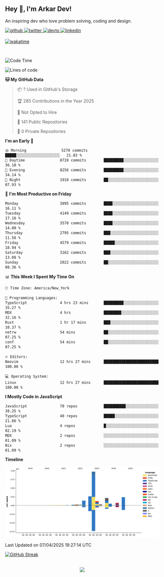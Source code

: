 ## Hey 👋, I'm Arkar Dev!  

An inspiring dev who love problem solving, coding and design.

<a href="https://github.com/Riley1101" target="_blank">
<img src=https://img.shields.io/badge/github-%2324292e.svg?&style=for-the-badge&logo=github&logoColor=white alt=github style="margin-bottom: 5px;" />
</a>
<a href="https://twitter.com/arkardev" target="_blank">
<img src=https://img.shields.io/badge/twitter-%2300acee.svg?&style=for-the-badge&logo=twitter&logoColor=white alt=twitter style="margin-bottom: 5px;" />
</a>
<a href="https://dev.to/riley1101" target="_blank">
<img src=https://img.shields.io/badge/dev.to-%2308090A.svg?&style=for-the-badge&logo=dev.to&logoColor=white alt=devto style="margin-bottom: 5px;" />
</a>
<a href="https://linkedin.com/in/arkar-kaung-myat" target="_blank">
<img src=https://img.shields.io/badge/linkedin-%231E77B5.svg?&style=for-the-badge&logo=linkedin&logoColor=white alt=linkedin style="margin-bottom: 5px;" />
</a>
  
[![wakatime](https://wakatime.com/badge/user/cf23b6e3-75f8-4c04-b0e3-273191c8d2ec.svg)](https://wakatime.com/@cf23b6e3-75f8-4c04-b0e3-273191c8d2ec)

<br/>

<!--START_SECTION:waka-->
![Code Time](http://img.shields.io/badge/Code%20Time-1%2C361%20hrs%2033%20mins-blue)

![Lines of code](https://img.shields.io/badge/From%20Hello%20World%20I%27ve%20Written-22.1%20million%20lines%20of%20code-blue)

**🐱 My GitHub Data** 

> 📦 ? Used in GitHub's Storage 
 > 
> 🏆 285 Contributions in the Year 2025
 > 
> 🚫 Not Opted to Hire
 > 
> 📜 141 Public Repositories 
 > 
> 🔑 0 Private Repositories 
 > 
**I'm an Early 🐤** 

```text
🌞 Morning                5278 commits        █████░░░░░░░░░░░░░░░░░░░░   21.83 % 
🌆 Daytime                8728 commits        █████████░░░░░░░░░░░░░░░░   36.10 % 
🌃 Evening                8256 commits        █████████░░░░░░░░░░░░░░░░   34.14 % 
🌙 Night                  1918 commits        ██░░░░░░░░░░░░░░░░░░░░░░░   07.93 % 
```
📅 **I'm Most Productive on Friday** 

```text
Monday                   3895 commits        ████░░░░░░░░░░░░░░░░░░░░░   16.11 % 
Tuesday                  4149 commits        ████░░░░░░░░░░░░░░░░░░░░░   17.16 % 
Wednesday                3578 commits        ████░░░░░░░░░░░░░░░░░░░░░   14.80 % 
Thursday                 2795 commits        ███░░░░░░░░░░░░░░░░░░░░░░   11.56 % 
Friday                   4579 commits        █████░░░░░░░░░░░░░░░░░░░░   18.94 % 
Saturday                 3162 commits        ███░░░░░░░░░░░░░░░░░░░░░░   13.08 % 
Sunday                   2022 commits        ██░░░░░░░░░░░░░░░░░░░░░░░   08.36 % 
```


📊 **This Week I Spent My Time On** 

```text
🕑︎ Time Zone: America/New_York

💬 Programming Languages: 
TypeScript               4 hrs 23 mins       █████████░░░░░░░░░░░░░░░░   35.27 % 
MDX                      4 hrs               ████████░░░░░░░░░░░░░░░░░   32.16 % 
Rust                     1 hr 17 mins        ███░░░░░░░░░░░░░░░░░░░░░░   10.37 % 
netrw                    54 mins             ██░░░░░░░░░░░░░░░░░░░░░░░   07.25 % 
conf                     54 mins             ██░░░░░░░░░░░░░░░░░░░░░░░   07.25 % 

🔥 Editors: 
Neovim                   12 hrs 27 mins      █████████████████████████   100.00 % 

💻 Operating System: 
Linux                    12 hrs 27 mins      █████████████████████████   100.00 % 
```

**I Mostly Code in JavaScript** 

```text
JavaScript               70 repos            ██████████░░░░░░░░░░░░░░░   38.25 % 
TypeScript               40 repos            █████░░░░░░░░░░░░░░░░░░░░   21.86 % 
Lua                      4 repos             █░░░░░░░░░░░░░░░░░░░░░░░░   02.19 % 
MDX                      2 repos             ░░░░░░░░░░░░░░░░░░░░░░░░░   01.09 % 
Nix                      2 repos             ░░░░░░░░░░░░░░░░░░░░░░░░░   01.09 % 
```



**Timeline**

![Lines of Code chart](https://raw.githubusercontent.com/Riley1101/Riley1101/main/assets/bar_graph.png)


 Last Updated on 07/04/2025 19:27:14 UTC
<!--END_SECTION:waka-->

[![GitHub Streak](https://streak-stats.demolab.com?user=Riley1101)](https://git.io/streak-stats)
  
<br/>  
<div align="center">
<img src="https://komarev.com/ghpvc/?username=Riley1101&&style=flat-square" align="center" />
</div>  

